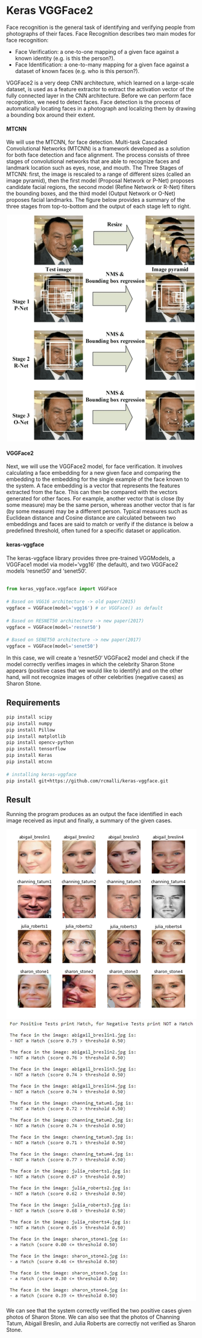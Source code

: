 # Keras VGGFace2
Face recognition is the general task of identifying and verifying people from photographs of their faces. Face Recognition describes two main modes for face recognition:
* Face Verification: a one-to-one mapping of a given face against a known identity (e.g. is this the person?).
* Face Identification: a one-to-many mapping for a given face against a dataset of known faces (e.g. who is this person?).

VGGFace2 is a very deep CNN architecture, which learned on a large-scale dataset, is used as a feature extractor to extract the activation vector of the fully connected layer in the CNN architecture. Before we can perform face recognition, we need to detect faces. Face detection is the process of automatically locating faces in a photograph and localizing them by drawing a bounding box around their extent. 

#### MTCNN
We will use the MTCNN, for face detection. Multi-task Cascaded Convolutional Networks (MTCNN) is a framework developed as a solution for both face detection and face alignment. The process consists of three stages of convolutional networks that are able to recognize faces and landmark location such as eyes, nose, and mouth. The Three Stages of MTCNN: first, the image is rescaled to a range of different sizes (called an image pyramid), then the first model (Proposal Network or P-Net) proposes candidate facial regions, the second model (Refine Network or R-Net) filters the bounding boxes, and the third model (Output Network or O-Net) proposes facial landmarks. The figure below provides a summary of the three stages from top-to-bottom and the output of each stage left to right.

<p align="center">
  <img src="MTCNN.jpg" width="500" height="600">
</p>

#### VGGFace2
Next, we will use the VGGFace2 model, for face verification. It involves calculating a face embedding for a new given face and comparing the embedding to the embedding for the single example of the face known to the system. A face embedding is a vector that represents the features extracted from the face. This can then be compared with the vectors generated for other faces. For example, another vector that is close (by some measure) may be the same person, whereas another vector that is far (by some measure) may be a different person. Typical measures such as Euclidean distance and Cosine distance are calculated between two embeddings and faces are said to match or verify if the distance is below a predefined threshold, often tuned for a specific dataset or application. 

#### keras-vggface
The keras-vggface library provides three pre-trained VGGModels, a VGGFace1 model via model=’vgg16′ (the default), and two VGGFace2 models ‘resnet50‘ and ‘senet50‘.
```python

from keras_vggface.vggface import VGGFace

# Based on VGG16 architecture -> old paper(2015)
vggface = VGGFace(model='vgg16') # or VGGFace() as default

# Based on RESNET50 architecture -> new paper(2017)
vggface = VGGFace(model='resnet50')

# Based on SENET50 architecture -> new paper(2017)
vggface = VGGFace(model='senet50')

```

In this case, we will create a ‘resnet50‘ VGGFace2 model and check if the model correctly verifies images in which the celebrity Sharon Stone appears (positive cases that we would like to identify) and on the other hand, will not recognize images of other celebrities (negative cases) as Sharon Stone. 

## Requirements
~~~bash
pip install scipy
pip install numpy
pip install Pillow
pip install matplotlib
pip install opencv-python
pip install tensorflow
pip install Keras
pip install mtcnn

# installing keras-vggface
pip install git+https://github.com/rcmalli/keras-vggface.git
~~~

## Result
Running the program produces as an output the face identified in each image received as input and finally, a summary of the given cases. 
<p align="center">
  <img src="faces.png">
  <img src="Result.jpg">
</p>

We can see that the system correctly verified the two positive cases given photos of Sharon Stone. We can also see that the photos of Channing Tatum, Abigail Breslin, and Julia Roberts are correctly not verified as Sharon Stone.
